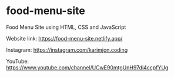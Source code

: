 # food-menu-site
Food Menu Site using HTML, CSS and JavaScript

Website link: https://food-menu-site.netlify.app/

Instagram: https://instagram.com/karimjon.coding

YouTube: https://www.youtube.com/channel/UCwE90mtgUnH97di4ccpfYUg
